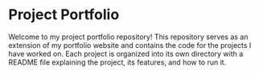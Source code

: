 # Project Portfolio

Welcome to my project portfolio repository! This repository serves as an extension of my portfolio website and contains the code for the projects I have worked on. 
Each project is organized into its own directory with a  README file explaining the project, its features, and how to run it.
